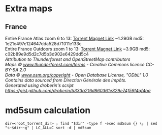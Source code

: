 # Extra maps
## France
Entire France Atlas zoom 6 to 13: [Torrent Magnet Link](https://tinyurl.com/43n7uwv3) ~1.29GB md5: 1e21c497e124647dda528d71011e133c
<br>Entire France Outdoors zoom 1 to 13: [Torrent Magnet Link](https://tinyurl.com/3xhpn7j7)  ~3.9GB md5: c02b89e9d5d2c7d5b3d902e6429dd5c4
*<br>Attribution to Thunderforest and OpenStreetMap contributors*
*<br>Maps © www.thunderforest.com/terms - Creative Commons licence CC-BY-SA 2.0*
*<br>Data © www.osm.org/copyright - Open Database License, "ODbL" 1.0*
*<br>Contains data sourced from Direction Générale des Impôts.*
*<br>Generated using droberin's script https://gist.github.com/droberin/b333a216d860361e329e74f59f4af4ba*
# md5sum calculation
`dir=<root_torrent_dir> ; find "$dir" -type f -exec md5sum {} \; | sed "s~$dir~~g" | LC_ALL=C sort -d | md5sum`
